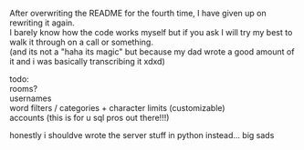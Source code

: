 After overwriting the README for the fourth time, I have given up on rewriting it again.       
I barely know how the code works myself but if you ask I will try my best to walk it through on a call or something.      
(and its not a "haha its magic" but because my dad wrote a good amount of it and i was basically transcribing it xdxd)

todo:      
rooms?     
usernames      
word filters / categories + character limits (customizable)         
accounts (this is for u sql pros out there!!!)


honestly i shouldve wrote the server stuff in python instead... big sads